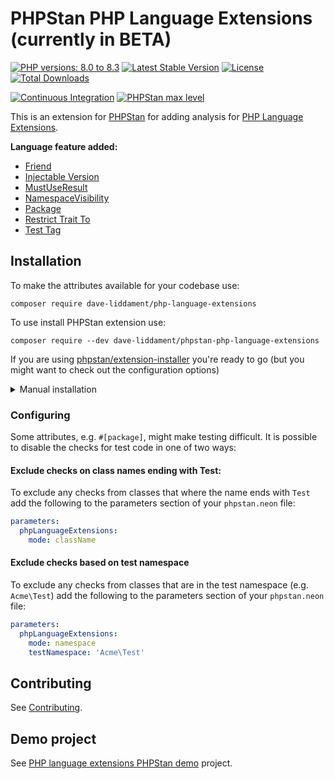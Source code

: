 # PHPStan PHP Language Extensions (currently in BETA)

[![PHP versions: 8.0 to 8.3](https://img.shields.io/badge/php-8.0|8.1|8.|8.3-blue.svg)](https://packagist.org/packages/dave-liddament/phpstan-php-language-extensions)
[![Latest Stable Version](https://poser.pugx.org/dave-liddament/phphstan-php-language-extensions/v/stable)](https://packagist.org/packages/dave-liddament/phpstan-php-language-extensions)
[![License](https://poser.pugx.org/dave-liddament/phpstan-php-language-extensions/license)](https://github.com/DaveLiddament/phpstan-php-language-extensions/blob/main/LICENSE.md)
[![Total Downloads](https://poser.pugx.org/dave-liddament/phpstan-php-language-extensions/downloads)](https://packagist.org/packages/dave-liddament/phpstan-php-language-extensions/stats)

[![Continuous Integration](https://github.com/DaveLiddament/phpstan-php-language-extensions/workflows/Full%20checks/badge.svg)](https://github.com/DaveLiddament/phpstan-php-language-extensions/actions)
[![PHPStan max level](https://img.shields.io/badge/PHPStan-max%20level-brightgreen.svg)](https://github.com/DaveLiddament/phpstan-php-language-extensions/blob/main/phpstan.neon)


This is an extension for [PHPStan](https://phpstan.org) for adding analysis for [PHP Language Extensions](https://github.com/DaveLiddament/php-language-extensions).

**Language feature added:**
- [Friend](https://github.com/DaveLiddament/php-language-extensions#friend)
- [Injectable Version](https://github.com/DaveLiddament/php-language-extensions#injectableVersion)
- [MustUseResult](https://github.com/DaveLiddament/php-language-extensions#mustUseResult)
- [NamespaceVisibility](https://github.com/DaveLiddament/php-language-extensions#namespaceVisibility)
- [Package](https://github.com/DaveLiddament/php-language-extensions#package) 
- [Restrict Trait To](https://github.com/DaveLiddament/php-language-extensions#retrictTraitTo)
- [Test Tag](https://github.com/DaveLiddament/php-language-extensions#testtag)

## Installation

To make the attributes available for your codebase use:

```shell
composer require dave-liddament/php-language-extensions
```

To use install PHPStan extension use:

```shell
composer require --dev dave-liddament/phpstan-php-language-extensions
```

If you are using [phpstan/extension-installer](https://github.com/phpstan/extension-installer) you're ready to go (but you might want to check out the configuration options)

<details>
  <summary>Manual installation</summary>

If you don't want to use `phpstan/extension-installer`, include rules.neon in your project's PHPStan config:

```
includes:
    - vendor/dave-liddament/phpstan-php-language-extensions/extension.neon
```
</details>

### Configuring

Some attributes, e.g. `#[package]`, might make testing difficult. It is possible to disable the checks for test code in one of two ways:

#### Exclude checks on class names ending with Test:

To exclude any checks from classes that where the name ends with `Test` add the following to the parameters section of your `phpstan.neon` file:

```yaml
parameters:
  phpLanguageExtensions:
    mode: className
```


#### Exclude checks based on test namespace

To exclude any checks from classes that are in the test namespace (e.g. `Acme\Test`) add the following to the parameters section of your `phpstan.neon` file:

```yaml
parameters:
  phpLanguageExtensions:
    mode: namespace
    testNamespace: 'Acme\Test'
```

## Contributing

See [Contributing](CONTRIBUTING.md).

## Demo project

See [PHP language extensions PHPStan demo](https://github.com/DaveLiddament/php-language-extensions-phpstan-demo) project.
